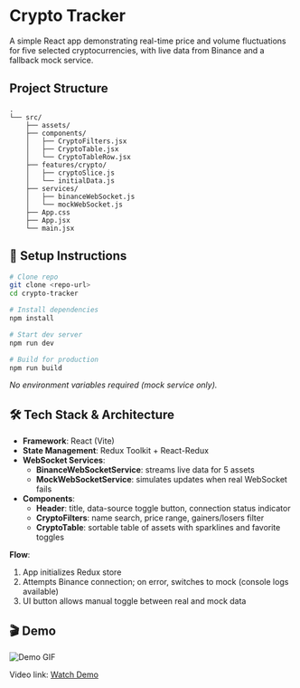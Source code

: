 # Crypto Tracker

A simple React app demonstrating real-time price and volume fluctuations for five selected cryptocurrencies, with live data from Binance and a fallback mock service.

## Project Structure

```
.
└── src/
    ├── assets/
    ├── components/
    │   ├── CryptoFilters.jsx
    │   ├── CryptoTable.jsx
    │   └── CryptoTableRow.jsx
    ├── features/crypto/
    │   ├── cryptoSlice.js
    │   └── initialData.js
    ├── services/
    │   ├── binanceWebSocket.js
    │   └── mockWebSocket.js
    ├── App.css
    ├── App.jsx
    └── main.jsx
```

## 🚀 Setup Instructions

```bash
# Clone repo
git clone <repo-url>
cd crypto-tracker

# Install dependencies
npm install

# Start dev server
npm run dev

# Build for production
npm run build
```

_No environment variables required (mock service only)._ 

## 🛠 Tech Stack & Architecture

- **Framework**: React (Vite)
- **State Management**: Redux Toolkit + React-Redux
- **WebSocket Services**:
  - **BinanceWebSocketService**: streams live data for 5 assets
  - **MockWebSocketService**: simulates updates when real WebSocket fails
- **Components**:
  - **Header**: title, data-source toggle button, connection status indicator
  - **CryptoFilters**: name search, price range, gainers/losers filter
  - **CryptoTable**: sortable table of assets with sparklines and favorite toggles

**Flow**:
1. App initializes Redux store
2. Attempts Binance connection; on error, switches to mock (console logs available)
3. UI button allows manual toggle between real and mock data

## 🎬 Demo

![Demo GIF](path/to/demo.gif)

Video link: [Watch Demo](#)